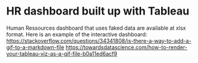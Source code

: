 # HR dashboard built up with Tableau
Human Ressources dashboard that uses faked data are available at xlsx format. 
Here is an example of the interactive dashboard:
<br />
https://stackoverflow.com/questions/34341808/is-there-a-way-to-add-a-gif-to-a-markdown-file
https://towardsdatascience.com/how-to-render-your-tableau-viz-as-a-gif-file-b0a11ed6acf9
